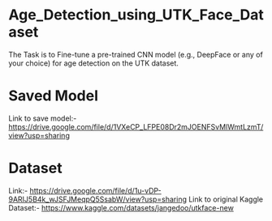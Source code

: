 # Age_Detection_using_UTK_Face_Dataset
The Task is to Fine-tune a pre-trained CNN model (e.g., DeepFace or any of your choice) for age detection on the UTK dataset.
# Saved Model
Link to save model:- https://drive.google.com/file/d/1VXeCP_LFPE08Dr2mJOENFSvMlWmtLzmT/view?usp=sharing
# Dataset
Link:- https://drive.google.com/file/d/1u-vDP-9ARIJ5B4k_wJSFJMeqpQ5SsabW/view?usp=sharing 
Link to original Kaggle Dataset:- https://www.kaggle.com/datasets/jangedoo/utkface-new
